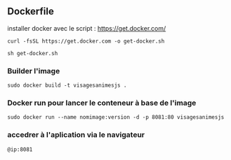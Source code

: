## Dockerfile
installer docker avec le script : https://get.docker.com/

```curl -fsSL https://get.docker.com -o get-docker.sh```

```sh get-docker.sh```

### Builder l'image
```sudo docker build -t visagesanimesjs .```
### Docker run pour lancer le conteneur à base de l'image

```sudo docker run --name nomimage:version -d -p 8081:80 visagesanimesjs```
### accedrer à l'aplication via le navigateur
```@ip:8081``` 
